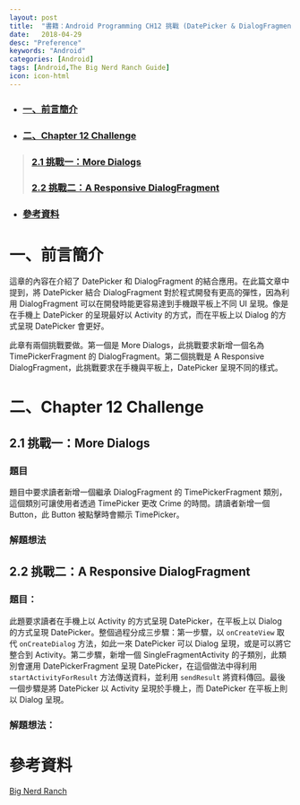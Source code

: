 ```yaml
---
layout: post
title:  "書籍：Android Programming CH12 挑戰 (DatePicker & DialogFragment)"
date:   2018-04-29
desc: "Preference"
keywords: "Android"
categories: [Android]
tags: [Android,The Big Nerd Ranch Guide]
icon: icon-html
---
```


* ### [一、前言簡介](#1)
* ### [二、Chapter 12 Challenge](#2)
> ### [2.1 挑戰一：More Dialogs](#2.1)
> ### [2.2 挑戰二：A Responsive DialogFragment](#2.2)
* ### [參考資料](#3)

<h2 id="1"></h2>

# 一、前言簡介
這章的內容在介紹了 DatePicker 和 DialogFragment 的結合應用。在此篇文章中提到，將 DatePicker 結合 DialogFragment 對於程式開發有更高的彈性，因為利用 DialogFragment 可以在開發時能更容易達到手機跟平板上不同 UI 呈現。像是在手機上 DatePicker 的呈現最好以 Activity 的方式，而在平板上以 Dialog 的方式呈現 DatePicker 會更好。

此章有兩個挑戰要做。第一個是 More Dialogs，此挑戰要求新增一個名為 TimePickerFragment 的 DialogFragment。第二個挑戰是 A Responsive DialogFragment，此挑戰要求在手機與平板上，DatePicker 呈現不同的樣式。

<h2 id="2"></h2>

# 二、Chapter 12 Challenge

<h2 id="2.1"></h2>

## 2.1 挑戰一：More Dialogs

### 題目

題目中要求讀者新增一個繼承 DialogFragment 的 TimePickerFragment 類別，這個類別可讓使用者透過 TimePicker 更改 Crime 的時間。請讀者新增一個 Button，此 Button 被點擊時會顯示 TimePicker。

### 解題想法

<h2 id="2.2"></h2>

## 2.2 挑戰二：A Responsive DialogFragment

### 題目：

此題要求讀者在手機上以 Activity 的方式呈現 DatePicker，在平板上以 Dialog 的方式呈現 DatePicker。整個過程分成三步驟：第一步驟，以 `onCreateView` 取代 `onCreateDialog` 方法，如此一來 DatePicker 可以 Dialog 呈現，或是可以將它整合到 Activity。第二步驟，新增一個 SingleFragmentActivity 的子類別，此類別會運用 DatePickerFragment 呈現 DatePicker，在這個做法中得利用 `startActivityForResult` 方法傳送資料，並利用 `sendResult` 將資料傳回。最後一個步驟是將 DatePicker 以 Activity 呈現於手機上，而 DatePicker 在平板上則以 Dialog 呈現。

### 解題想法：

# 參考資料

[Big Nerd Ranch](https://forums.bignerdranch.com/c/android-programming-the-big-nerd-ranch-guide)
